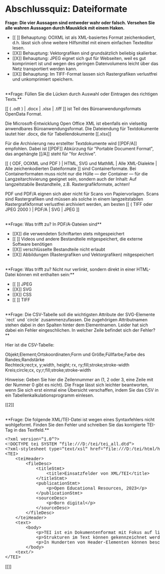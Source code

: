 <!--
author:   t. rathmann

email:    fdm@uni-wuppertal.de

version:  0.0.1

language: de

narrator: Deutsch Male

comment:  Dieser Selbstlernkurs ist im Rahmen des vom Ministerium für Kultur und Wissenschaft Nordrhein-Westfalens geförderten Kooperationsprojekts ‚FDM@Studium.nrw‘, im Teilprojekt der Universitätsbibliothek der Bergischen Universität Wuppertal, entstanden.

Herausgeber: 'fdm@studium.nrw' Teilprojekt BUW
Autor/innen: Kerstin Kaiser (0000-0002-4250-5109), Dr. Torsten Rathmann (0000-0001-5880-1546)
Bearbeitungsdauer gesamt (inkl. Selbstlernzeit): ≈ 10 - 15 Stunden
Zuletzt geändert: 2024-02-XX
Kontakt: fdm@uni-wuppertal.de
Voraussetzungen: Für dieses Lernmodul sind keine Vorkenntnisse erforderlich.
Zielgruppe: Studierende im Bachelorstudium und weitere Interessierte.
---

Kommentar Nachnutzung Modul: "Abschlussquiz: Daten im Forschungsprozess"
Von den 10 Fragen in Moodle wurden die wahr/falsch-Fragen 1-4 zu einer Multiple-Choice-Frage zusammengezogen und die Zuordnungsfragen 5 "Ordnen Sie die Dateiformate den Textlücken zu" und 8 "Ordnen Sie die Grafiken den passenden SVG-Quelltext-Abschnitten zu" nicht in diese Datei übernommen, da sie (noch) nicht oder nicht in brauchbarer Form in LiaScript realisiert werden können.

Zielgruppe: Studierende BA und MA

tags:      Forschungsdaten, Datenmanagement, Studium, Bachelor, Digital Literacy
-->

# Abschlussquiz: Dateiformate

**Frage: Die vier Aussagen sind entweder wahr oder falsch. Versehen Sie alle wahren Aussagen durch Mausklick mit einem Haken.**

- [[ ]] Behauptung: OOXML ist als XML-basiertes Format zeichenkodiert, d.h. lässt sich ohne weitere Hilfsmittel mit einem einfachen Texteditor lesen.
- [[X]] Behauptung: Vektorgrafiken sind grundsätzlich beliebig skalierbar.
- [[X]] Behauptung: JPEG eignet sich gut für Webseiten, weil es gut komprimiert ist und wegen des geringen Datenvolumens leicht über das Netz transportiert werden kann.
- [[X]] Behauptung: Im TIFF-Format lassen sich Rastergrafiken verlustfrei und unkomprimiert speichern.

<br>
**Frage: Füllen Sie die Lücken durch Auswahl oder Eintragen des richtigen Texts.**

[[ ( .odt ) | .docx | .xlsx | .tiff ]] ist Teil des Büroanwendungsformats OpenData Format.

Die Microsoft-Entwicklung Open Office XML ist ebenfalls ein vielseitig anwendbares Büroanwendungsformat. Die Dateiendung für Textdokumente lautet hier .docx, die für Tabellendokumente 
[[.xlsx]]

Für die Archivierung neu erstellter Textdokumente wird [[PDF/A]] empfohlen. Dabei ist [[PDF]] Abkürzung für "Portable Document Format", das angehängte [[/A]] steht für "for Archive". 

[[ ( ODF, OOXML und PDF ) | HTML, SVG und MathML | Alle XML-Dialekte | Alle zeichenkodierten Dateiformate ]] sind Containerformate. Bei Containerformaten muss nicht nur die Hülle — der Container — für die Langzeitarchivierung geeignet sein, sondern auch der Inhalt: Auf langzeitstabile Bestandteile, z.B. Rastergrafikformate, achten!

PDF und PDF/A eignen sich aber nicht für Scans von Papiervorlagen. Scans sind Rastergrafiken und müssen als solche in einem langzeitstabilen Rastergrafikformat verlustfrei archiviert werden, am besten [[ ( TIFF oder JPEG 2000 ) | PDF/A | SVG | JPEG ]] 

<br>
**Frage: Was trifft zu? In PDF/A-Dateien sind**

- [[X]] die verwendeten Schriftarten stets mitgespeichert
- [[ ]] Videos und andere Bestandteile mitgespeichert, die externe Software benötigen
- [[X]] verschlüsselte Bestandteile nicht erlaubt
- [[X]] Abbildungen (Rastergrafiken und Vektorgrafiken) mitgespeichert

<br>
**Frage: Was trifft zu? Nicht nur verlinkt, sondern direkt in einer HTML-Datei können mit enthalten sein:**

- [[ ]] JPEG
- [[X]] SVG
- [[X]] CSS
- [[ ]] TIFF

<br>
**Frage: Die CSV-Tabelle soll die wichtigsten Attribute der SVG-Elemente `rect`<!-- style="font-family: Courier New, Courier, mono;" --> und `circle`<!-- style="font-family: Courier New, Courier, mono;" --> zusammenzufassen. Die zugehörigen Attributnamen stehen dabei in den Spalten hinter dem Elementnamen. Leider hat sich dabei ein Fehler eingeschlichen. In welcher Zeile befindet sich der Fehler?**

Hier ist die CSV-Tabelle:

<!-- style="text-align: left; font-family: Courier New, Courier, mono;" -->
Objekt;Element;Ortskoordinaten;Form und Größe;Füllfarbe;Farbe des Randes;Randstärke<br>
Rechteck;rect;x, y;width, height; rx, ry;fill;stroke;stroke-width<br>
Kreis;circle;cx, cy;r;fill;stroke;stroke-width

Hinweise: Geben Sie hier die Zeilennummer an (1, 2 oder 3, eine Zeile mit der Nummer 0 gibt es nicht). Die Frage lässt sich leichter beantworten, wenn Sie sich erst einmal eine Übersicht verschaffen, indem Sie das CSV in ein Tabellenkalkulationsprogramm einlesen. 

[[2]]

<br>
**Frage: Die folgende XML/TEI-Datei ist wegen eines Syntaxfehlers nicht wohlgeformt. Finden Sie den Fehler und schreiben Sie das korrigierte TEI-Tag in das Textfeld.**

<lia-keep>
<pre dir="ltr" style="text-align: left; font-family: Courier New, Courier, mono;"><span class="nolink"><text x="0" y="70">&lt;?xml version="1.0"?&gt;<br>&lt;!DOCTYPE tei SYSTEM "file:///D:/tei/tei_all.dtd"&gt;<br>&lt;?xml-stylesheet type="text/xsl" href="file:///D:/tei/html/html.xsl"?&gt;<br>&lt;TEI&gt;<br>    &lt;teiHeader&gt;<br>        &lt;fileDesc&gt;<br>            &lt;titleStmt&gt;<br>                &lt;title&gt;Einsatzfelder von XML/TEI&lt;/title&gt;<br>            &lt;/titleStmt&gt;<br>            &lt;publicationStmt&gt;<br>                &lt;p&gt;Open Educational Resources, 2023&lt;/p&gt;<br>            &lt;/publicationStmt&gt;<br>            &lt;sourceDesc&gt;<br>                &lt;p&gt;Born digital&lt;/p&gt;<br>            &lt;/sourceDesc&gt;<br>        &lt;/fileDesc&gt;<br>    &lt;/teiHeader&gt;<br>    &lt;text&gt;<br>        &lt;body&gt;<br>            &lt;p&gt;TEI ist ein Dokumentenformat mit Fokus auf linearem Text. In vielen Geisteswissenschaften ist TEI sogar Standardformat für Texte.&lt;/p&gt;<br>            &lt;p&gt;Strukturen im Text können gekennzeichnet werden, denn TEI ist eine Auszeichnungssprache. Zu diesem Zweck stehen zahlreiche Elemente zur Verfügung, darunter spezielle für Grammatik, Linguistik, Aufführungstexte und Lyrik. Dadurch eignet sich TEI besonders gut für die Beforschung von Texten. Die naturgetreue Darstellung ist dagegen nicht das Ziel von TEI. Für diesen Zweck eignen sich Bildformate oder PDF besser.&lt;/p&gt;<br>            &lt;p&gt;In Hunderten von Header-Elementen können beschreibende Daten zum Text untergebracht werden. TEI wird dadurch auch zum Metadatenstandard.&lt;/p&gt;<br>        &lt;/body&gt;<br>    &lt;text/&gt;<br>&lt;/TEI&gt;<br></text></span></pre>
</lia-keep>

[[</text>]]
